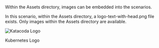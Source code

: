 Within the Assets directory, images can be embedded into the scenarios.

In this scenario, within the Assets directory, a logo-text-with-head.png file exists. Only images within the Assets directory are available.

![Katacoda Logo](/katacoda-scenarios/imagedisplay/assets/index.png)

Kubernetes Logo